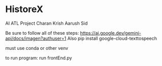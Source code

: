 # HistoreX
AI ATL Project Charan Krish Aarush Sid

Be sure to follow all of these steps: https://ai.google.dev/gemini-api/docs/imagen?authuser=1
Also pip install google-cloud-texttospeech


must use conda or other venv


to run program: run frontEnd.py
